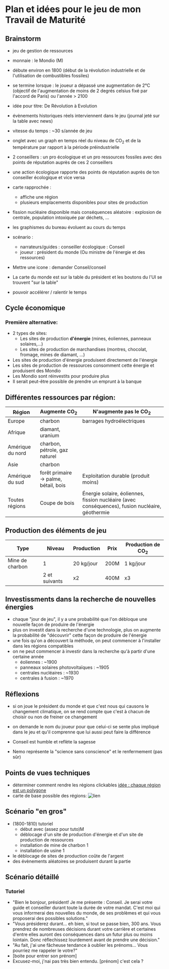 # Plan et idées pour le jeu de mon Travail de Maturité

## Brainstorm

- jeu de gestion de ressources

- monnaie : le Mondio (M)

- débute environ en 1800 (début de la révolution industrielle et de l'utilisation de combustibles fossiles)

- se termine lorsque : le joueur a dépassé une augmentation de 2°C (objectif de l'augmentation de moins de 2 degrés celsius fixé par l'accord de Paris) ou l'année > 2100

- idée pour titre: De Révolution à Evolution

- évènements historiques réels interviennent dans le jeu (journal jeté sur la table avec news)

- vitesse du temps : ~30 s/année de jeu

- onglet avec un graph en temps réel du niveau de CO<sub>2</sub> et de la température par rapport à la période préindustrielle

- 2 conseillers : un pro écologique et un pro ressources fossiles avec des points de réputation auprès de ces 2 conseillers
- une action écologique rapporte des points de réputation auprès de ton conseiller écologique et vice versa

- carte rapprochée :
	- affiche une région
    - plusieurs emplacements disponibles pour sites de production

- fission nucléaire disponible mais conséquences aléatoire : explosion de centrale, population intoxiquée par déchets, ...

- les graphismes du bureau évoluent au cours du temps

- scénario :
    - narrateurs/guides : conseiller écologique : Conseil
    - joueur : président du monde (Ou ministre de l'énergie et des ressources)

- Mettre une icone : demander Conseil/conseil

- La carte du monde est sur la table du président et les boutons du l'UI se trouvent "sur la table"

- pouvoir accélérer / ralentir le temps 


## Cycle économique

### Première alternative:

- 2 types de sites:
    - Les sites de production **d'énergie** (mines, éoliennes, panneaux solaires,...)
    - Les sites de production de marchandises (montres, chocolat, fromage, mines de diamant, ...)
- Les sites de production d'énergie produisent directement de l'énergie
- Les sites de production de ressources consomment cette énergie et produisent des Mondio
- Les Mondio sont réinvestits pour produire plus
- Il serait peut-être possible de prendre un emprunt à la banque


<!-- ### Deuxième alternative:

- 3 types de sites:
    - Les sites de production de **ressources énergétiques** (mines, ...)
    - Les sites de production de matières premières (or, fer, diamant, cotton, ...)
    - Les sites de production de produits finis (acier, tissus, voitures, ...)
- Les sites de production de ressources énergétiques produisent du combustible qui peut être vendu ou utilisé pour produire de l'énergie (par défaut: énergie)
- Les sites de production de matières premières nécessitent de l'énergie
- Les sites de production produits finis utilisent des matières premières pour produire des produits finis

==> TROP COMPLIQUÉ -->

## Différentes ressources par région:

Région | Augmente CO<sub>2</sub> | N'augmente pas le CO<sub>2</sub>
-------|-------------------------|-------------------------
Europe | charbon | barrages hydroélectriques
Afrique | diamant, uranium |
Amérique du nord | charbon, pétrole, gaz naturel |
Asie | charbon |
Amérique du sud | forêt primaire → palme, bétail, bois | Exploitation durable (produit moins)
Toutes régions | Coupe de bois | Énergie solaire, éoliennes, fission nucléaire (avec conséquences), fusion nucléaire, géothermie


## Production des éléments de jeu

Type | Niveau | Production | Prix | Production de CO<sub>2</sub>
-----|--------|------------|------|-------------------------
Mine de charbon | 1 | 20 kg/jour | 200M | 1 kg/jour
 &nbsp; | 2 et suivants | x2 | 400M | x3


## Investissments dans la recherche de nouvelles énergies

- chaque "jour de jeu", il y a une probabilité que l'on débloque une nouvelle façon de produire de l'énergie
- plus on investit dans la recherche d'une technologie, plus on augmente la probabilité de "découvrir" cette façon de produire de l'énergie
- une fois qu'on a découvert la méthode, on peut commencer à l'installer dans les régions compatibles
- on ne peut commencer à investir dans la recherche qu'à partir d'une certaine année
    - éoliennes : ~1900
    - panneaux solaires photovoltaïques : ~1905
    - centrales nucléaires : ~1930
    - centrales à fusion : ~1970



## Réflexions

- si on joue le président du monde et que c'est nous qui causons le changement climatique, on se rend compte que c'est à chacun de choisir ou non de freiner ce changement

- on demande le nom du joueur pour que celui-ci se sente plus impliqué dans le jeu et qu'il comprenne que lui aussi peut faire la différence

- Conseil est humble et reflète la sagesse
- Nemo représente la "science sans conscience" et le renfermement (pas sûr)


## Points de vues techniques

- déterminer comment rendre les régions clickables [idée : chaque région est un polygone](http://phaser.io/examples/v2/geometry/polygon-contains)
- carte de base possible des régions: ![lien](http://www.worldometers.info/img/7-continents-of-the-world.gif)


## Scénario "en gros"

- (1800-1810) tutoriel
	- début avec (assez pour tuto)M
	- déblocage d'un site de production d'énergie et d'un site de production de ressources
	- installation de mine de charbon 1
	- installation de usine 1
- le déblocage de sites de production coûte de l'argent
- des évènements aléatoires se produisent durant la partie


## Scénario détaillé

### Tutoriel

- "Bien le bonjour, président! Je me présente : Conseil. Je serai votre guide et conseiller durant toute la durée de votre mandat. C'est moi qui vous informerai des nouvelles du monde, de ses problèmes et qui vous proposerai  des possibles solutions."
- "Vous présiderez durant... eh bien, si tout se passe bien, 300 ans. Vous prendrez de nombreuses décisions durant votre carrière et certaines d'entre elles auront des conséquences dans un futur plus ou moins lointain. Donc réflechissez lourdement avant de prendre une décision."
- "Au fait, j'ai une fâcheuse tendance à oublier les prénoms... Vous pourriez me rappeler le votre?"
- [boite pour entrer son prénom]
- Excusez-moi, j'nai pas très bien entendu. [prénom] c'est cela ?
